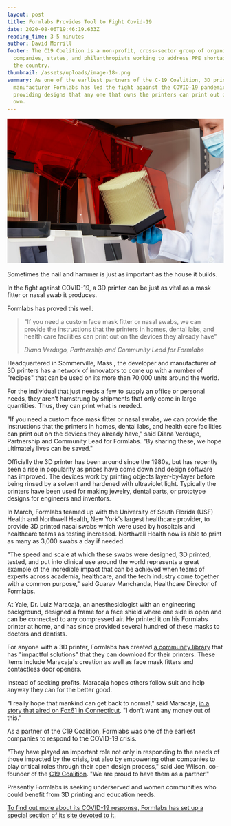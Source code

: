 ```yaml
---
layout: post
title: Formlabs Provides Tool to Fight Covid-19
date: 2020-08-06T19:46:19.633Z
reading_time: 3-5 minutes
author: David Morrill
footer: The C19 Coalition is a non-profit, cross-sector group of organizations,
  companies, states, and philanthropists working to address PPE shortages across
  the country.
thumbnail: /assets/uploads/image-18-.png
summary: As one of the earliest partners of the C-19 Coalition, 3D printer
  manufacturer Formlabs has led the fight against the COVID-19 pandemic by
  providing designs that any one that owns the printers can print out on their
  own.
---
```

![](/assets/uploads/image-18-.png)

Sometimes the nail and hammer is just as important as the house it builds.

In the fight against COVID-19, a 3D printer can be just as vital as a mask fitter or nasal swab it produces.

Formlabs has proved this well.

> "If you need a custom face mask fitter or nasal swabs, we can provide the instructions that the printers in homes, dental labs, and health care facilities can print out on the devices they already have"
>
> *Diana Verdugo, Partnership and Community Lead for Formlabs*

Headquartered in Sommerville, Mass., the developer and manufacturer of 3D printers has a network of innovators to come up with a number of "recipes" that can be used on its more than 70,000 units around the world.

For the individual that just needs a few to supply an office or personal needs, they aren’t hamstrung by shipments that only come in large quantities. Thus, they can print what is needed.

"If you need a custom face mask fitter or nasal swabs, we can provide the instructions that the printers in homes, dental labs, and health care facilities can print out on the devices they already have," said Diana Verdugo, Partnership and Community Lead for Formlabs. "By sharing these, we hope ultimately lives can be saved."

Officially the 3D printer has been around since the 1980s, but has recently seen a rise in popularity as prices have come down and design software has improved. The devices work by printing objects layer-by-layer before being rinsed by a solvent and hardened with ultraviolet light. Typically the printers have been used for making jewelry, dental parts, or prototype designs for engineers and inventors.

In March, Formlabs teamed up with the University of South Florida (USF) Health and Northwell Health, New York's largest healthcare provider, to provide 3D printed nasal swabs which were used by hospitals and healthcare teams as testing increased. Northwell Health now is able to print as many as 3,000 swabs a day if needed.

"The speed and scale at which these swabs were designed, 3D printed, tested, and put into clinical use around the world represents a great example of the incredible impact that can be achieved when teams of experts across academia, healthcare, and the tech industry come together with a common purpose," said Guarav Manchanda, Healthcare Director of Formlabs.

At Yale, Dr. Luiz Maracaja, an anesthesiologist with an engineering background, designed a frame for a face shield where one side is open and can be connected to any compressed air. He printed it on his Formlabs printer at home, and has since provided several hundred of these masks to doctors and dentists.

For anyone with a 3D printer, Formlabs has created [a community library](https://formlabs.com/covid-19-response/community-part-library/) that has "impactful solutions" that they can download for their printers. These items include Maracaja's creation as well as face mask fitters and contactless door openers.

Instead of seeking profits, Maracaja hopes others follow suit and help anyway they can for the better good.

"I really hope that mankind can get back to normal," said Maracaja, [in a story that aired on Fox61 in Connecticut](https://www.fox61.com/article/news/health/coronavirus/yale-medicine-doctor-creating-face-shields-for-colleagues/520-c2101951-dbc9-4547-ac67-802ebe113475). "I don’t want any money out of this."

As a partner of the C19 Coalition, Formlabs was one of the earliest companies to respond to the COVID-19 crisis.

"They have played an important role not only in responding to the needs of those impacted by the crisis, but also by empowering other companies to play critical roles through their open design process," said Joe Wilson, co-founder of the [C19 Coalition](https://c19coalition.org/). "We are proud to have them as a partner."

Presently Formlabs is seeking underserved and women communities who could benefit from 3D printing and education needs.

[To find out more about its COVID-19 response, Formlabs has set up a special section of its site devoted to it.](https://formlabs.com/eu/covid-19-response/)